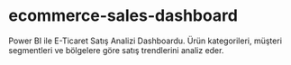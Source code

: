 # ecommerce-sales-dashboard
Power BI ile E-Ticaret Satış Analizi Dashboardu. Ürün kategorileri, müşteri segmentleri ve bölgelere göre satış trendlerini analiz eder.
